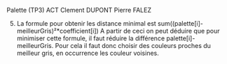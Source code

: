 Palette (TP3) ACT
Clement DUPONT
Pierre FALEZ

5. La formule pour obtenir les distance minimal est sum((palette[i]-meilleurGris)²*coefficient[i])
	A partir de ceci on peut déduire que pour minimiser cette formule, il faut réduire la différence palette[i]-meilleurGris.
	Pour cela il faut donc choisir des couleurs proches du meilleur gris, en occurrence les couleur voisines.
